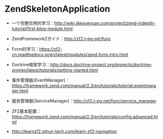ZendSkeletonApplication
=======================

+ 一个完整实例的学习：http://wiki.jikexueyuan.com/project/zend-indepth-tutorial/first-blog-module.html
+ ZendFramework2ガイド：http://zf2.t-pg.net/func

+ Form的学习：https://zf2-cn.readthedocs.io/en/latest/modules/zend.form.intro.html

+ Doctrine框架学习：http://docs.doctrine-project.org/projects/doctrine-orm/en/latest/tutorials/getting-started.html

+ 事件管理器(EventManager)：https://framework.zend.com/manual/2.3/en/tutorials/tutorial.eventmanager.html

+ 服务管理器(ServiceManager)：http://zf2.t-pg.net/func/service_manager

+ ZF2基本配置：https://framework.zend.com/manual/2.3/en/tutorials/config.advanced.html

+ http://learnzf2.sitrun-tech.com/learn-zf2-navigation